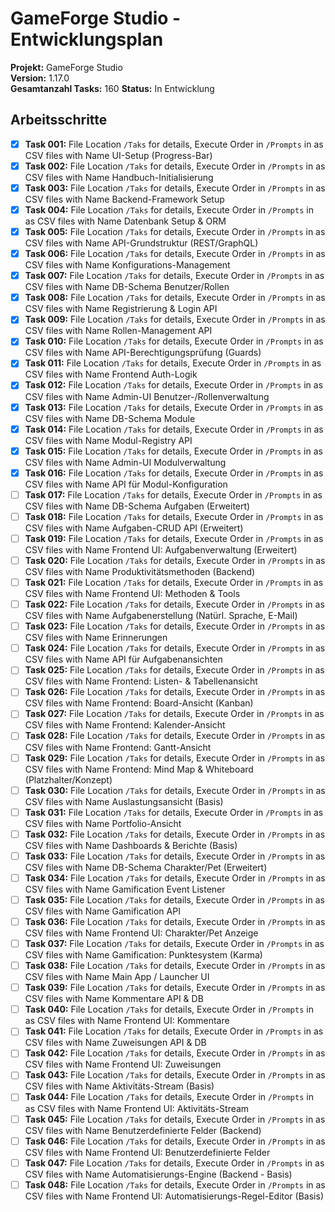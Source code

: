 # GameForge Studio - Entwicklungsplan

**Projekt:** GameForge Studio  
**Version:** 1.17.0  
**Gesamtanzahl Tasks:** 160
**Status:** In Entwicklung

## Arbeitsschritte
- [x] **Task 001:** File Location `/Taks` for details, Execute Order in `/Prompts` in as CSV files with Name   UI-Setup (Progress-Bar)
- [x] **Task 002:** File Location `/Taks` for details, Execute Order in `/Prompts` in as CSV files with Name   Handbuch-Initialisierung
- [x] **Task 003:** File Location `/Taks` for details, Execute Order in `/Prompts` in as CSV files with Name   Backend-Framework Setup
- [x] **Task 004:** File Location `/Taks` for details, Execute Order in `/Prompts` in as CSV files with Name   Datenbank Setup & ORM
- [x] **Task 005:** File Location `/Taks` for details, Execute Order in `/Prompts` in as CSV files with Name   API-Grundstruktur (REST/GraphQL)
- [x] **Task 006:** File Location `/Taks` for details, Execute Order in `/Prompts` in as CSV files with Name   Konfigurations-Management
- [x] **Task 007:** File Location `/Taks` for details, Execute Order in `/Prompts` in as CSV files with Name   DB-Schema Benutzer/Rollen
- [x] **Task 008:** File Location `/Taks` for details, Execute Order in `/Prompts` in as CSV files with Name   Registrierung & Login API
- [x] **Task 009:** File Location `/Taks` for details, Execute Order in `/Prompts` in as CSV files with Name   Rollen-Management API
- [x] **Task 010:** File Location `/Taks` for details, Execute Order in `/Prompts` in as CSV files with Name   API-Berechtigungsprüfung (Guards)
- [x] **Task 011:** File Location `/Taks` for details, Execute Order in `/Prompts` in as CSV files with Name   Frontend Auth-Logik
- [x] **Task 012:** File Location `/Taks` for details, Execute Order in `/Prompts` in as CSV files with Name   Admin-UI Benutzer-/Rollenverwaltung
- [x] **Task 013:** File Location `/Taks` for details, Execute Order in `/Prompts` in as CSV files with Name   DB-Schema Module
- [x] **Task 014:** File Location `/Taks` for details, Execute Order in `/Prompts` in as CSV files with Name   Modul-Registry API
- [x] **Task 015:** File Location `/Taks` for details, Execute Order in `/Prompts` in as CSV files with Name   Admin-UI Modulverwaltung
- [x] **Task 016:** File Location `/Taks` for details, Execute Order in `/Prompts` in as CSV files with Name   API für Modul-Konfiguration
- [ ] **Task 017:** File Location `/Taks` for details, Execute Order in `/Prompts` in as CSV files with Name   DB-Schema Aufgaben (Erweitert)
- [ ] **Task 018:** File Location `/Taks` for details, Execute Order in `/Prompts` in as CSV files with Name   Aufgaben-CRUD API (Erweitert)
- [ ] **Task 019:** File Location `/Taks` for details, Execute Order in `/Prompts` in as CSV files with Name   Frontend UI: Aufgabenverwaltung (Erweitert)
- [ ] **Task 020:** File Location `/Taks` for details, Execute Order in `/Prompts` in as CSV files with Name   Produktivitätsmethoden (Backend)
- [ ] **Task 021:** File Location `/Taks` for details, Execute Order in `/Prompts` in as CSV files with Name   Frontend UI: Methoden & Tools
- [ ] **Task 022:** File Location `/Taks` for details, Execute Order in `/Prompts` in as CSV files with Name   Aufgabenerstellung (Natürl. Sprache, E-Mail)
- [ ] **Task 023:** File Location `/Taks` for details, Execute Order in `/Prompts` in as CSV files with Name   Erinnerungen
- [ ] **Task 024:** File Location `/Taks` for details, Execute Order in `/Prompts` in as CSV files with Name   API für Aufgabenansichten
- [ ] **Task 025:** File Location `/Taks` for details, Execute Order in `/Prompts` in as CSV files with Name   Frontend: Listen- & Tabellenansicht
- [ ] **Task 026:** File Location `/Taks` for details, Execute Order in `/Prompts` in as CSV files with Name   Frontend: Board-Ansicht (Kanban)
- [ ] **Task 027:** File Location `/Taks` for details, Execute Order in `/Prompts` in as CSV files with Name   Frontend: Kalender-Ansicht
- [ ] **Task 028:** File Location `/Taks` for details, Execute Order in `/Prompts` in as CSV files with Name   Frontend: Gantt-Ansicht
- [ ] **Task 029:** File Location `/Taks` for details, Execute Order in `/Prompts` in as CSV files with Name   Frontend: Mind Map & Whiteboard (Platzhalter/Konzept)
- [ ] **Task 030:** File Location `/Taks` for details, Execute Order in `/Prompts` in as CSV files with Name   Auslastungsansicht (Basis)
- [ ] **Task 031:** File Location `/Taks` for details, Execute Order in `/Prompts` in as CSV files with Name   Portfolio-Ansicht
- [ ] **Task 032:** File Location `/Taks` for details, Execute Order in `/Prompts` in as CSV files with Name   Dashboards & Berichte (Basis)
- [ ] **Task 033:** File Location `/Taks` for details, Execute Order in `/Prompts` in as CSV files with Name   DB-Schema Charakter/Pet (Erweitert)
- [ ] **Task 034:** File Location `/Taks` for details, Execute Order in `/Prompts` in as CSV files with Name   Gamification Event Listener
- [ ] **Task 035:** File Location `/Taks` for details, Execute Order in `/Prompts` in as CSV files with Name   Gamification API
- [ ] **Task 036:** File Location `/Taks` for details, Execute Order in `/Prompts` in as CSV files with Name   Frontend UI: Charakter/Pet Anzeige
- [ ] **Task 037:** File Location `/Taks` for details, Execute Order in `/Prompts` in as CSV files with Name   Gamification: Punktesystem (Karma)
- [ ] **Task 038:** File Location `/Taks` for details, Execute Order in `/Prompts` in as CSV files with Name   Main App / Launcher UI
- [ ] **Task 039:** File Location `/Taks` for details, Execute Order in `/Prompts` in as CSV files with Name   Kommentare API & DB
- [ ] **Task 040:** File Location `/Taks` for details, Execute Order in `/Prompts` in as CSV files with Name   Frontend UI: Kommentare
- [ ] **Task 041:** File Location `/Taks` for details, Execute Order in `/Prompts` in as CSV files with Name   Zuweisungen API & DB
- [ ] **Task 042:** File Location `/Taks` for details, Execute Order in `/Prompts` in as CSV files with Name   Frontend UI: Zuweisungen
- [ ] **Task 043:** File Location `/Taks` for details, Execute Order in `/Prompts` in as CSV files with Name   Aktivitäts-Stream (Basis)
- [ ] **Task 044:** File Location `/Taks` for details, Execute Order in `/Prompts` in as CSV files with Name   Frontend UI: Aktivitäts-Stream
- [ ] **Task 045:** File Location `/Taks` for details, Execute Order in `/Prompts` in as CSV files with Name   Benutzerdefinierte Felder (Backend)
- [ ] **Task 046:** File Location `/Taks` for details, Execute Order in `/Prompts` in as CSV files with Name   Frontend UI: Benutzerdefinierte Felder
- [ ] **Task 047:** File Location `/Taks` for details, Execute Order in `/Prompts` in as CSV files with Name   Automatisierungs-Engine (Backend - Basis)
- [ ] **Task 048:** File Location `/Taks` for details, Execute Order in `/Prompts` in as CSV files with Name   Frontend UI: Automatisierungs-Regel-Editor (Basis)